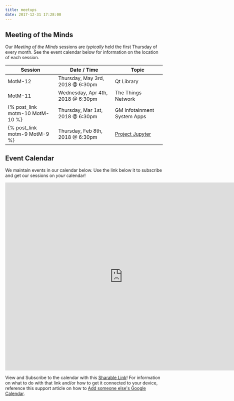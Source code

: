 ```yaml
---
title: meetups
date: 2017-12-31 17:28:00
---
```


## Meeting of the Minds

Our _Meeting of the Minds_ sessions are _typically_ held the first Thursday of every month.  See the event calendar below for information on the location of each session.

| Session                       | Date / Time             | Topic                                 |
| ----------------------------- | ----------------------- | ---------------------------------------- |
| MotM-12                       | Thursday, May 3rd, 2018 @ 6:30pm | Qt Library
| MotM-11                       | Wednesday, Apr 4th, 2018 @ 6:30pm | The Things Network
| {% post_link motm-10 MotM-10 %} | Thursday, Mar 1st, 2018 @ 6:30pm | GM Infotainment System Apps
| {% post_link motm-9 MotM-9 %} | Thursday, Feb 8th, 2018 @ 6:30pm | [Project Jupyter](http://jupyter.org)

## Event Calendar
We maintain events in our calendar below.  Use the link below it to subscribe and get our sessions on _your_ calendar!

<iframe src="https://calendar.google.com/calendar/embed?showTitle=0&amp;showPrint=0&amp;showTabs=0&amp;showCalendars=0&amp;height=600&amp;wkst=1&amp;bgcolor=%23FFFFFF&amp;src=8i0mvttflp95l4d64brckurlvc%40group.calendar.google.com&amp;color=%238D6F47&amp;ctz=America%2FChicago" style="border-width:0" width="750" height="600" frameborder="0" scrolling="no"></iframe>

View and Subscribe to the calendar with this [Sharable Link](https://calendar.google.com/calendar?cid=OGkwbXZ0dGZscDk1bDRkNjRicmNrdXJsdmNAZ3JvdXAuY2FsZW5kYXIuZ29vZ2xlLmNvbQ)!  For information on what to do with that link and/or how to get it connected to your device, reference this support article on how to [Add someone else's Google Calendar](https://support.google.com/calendar/answer/37100).
